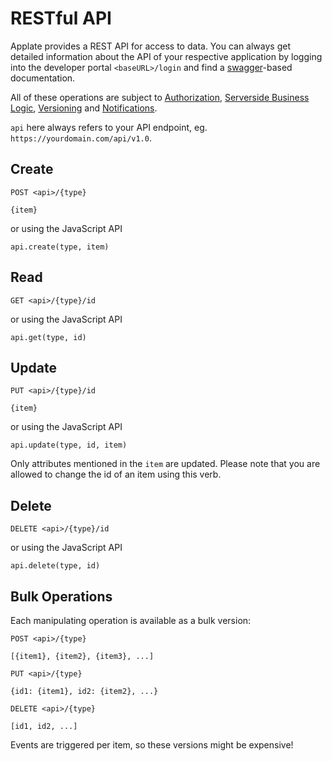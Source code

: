 # RESTful API

Applate provides a REST API for access to data. 
You can always get detailed information about the 
API of your respective application by logging into 
the developer portal 
````<baseURL>/login```` and find a 
[swagger](https://swagger.io/ "swagger")-based 
documentation. 

All of these operations are subject to 
[Authorization](Users.md),
[Serverside Business Logic](BusinessLogic.md),
[Versioning](Versioning.md) and
[Notifications](Notifications.md).

``api`` here always refers to your API endpoint, eg. 
`https://yourdomain.com/api/v1.0`.
 

## Create

````
POST <api>/{type}

{item}
````
or using the JavaScript API
````
api.create(type, item)
````

## Read

````
GET <api>/{type}/id
````
or using the JavaScript API
````
api.get(type, id)
````

## Update

````
PUT <api>/{type}/id

{item}
````
or using the JavaScript API
````
api.update(type, id, item)
````

Only attributes mentioned in the `item` are updated.
Please note that you are allowed to change the id 
of an item using this verb. 


## Delete

````
DELETE <api>/{type}/id
````
or using the JavaScript API
````
api.delete(type, id)
````

## Bulk Operations

Each manipulating operation is available as a bulk version:

````
POST <api>/{type}

[{item1}, {item2}, {item3}, ...]
````

````
PUT <api>/{type}

{id1: {item1}, id2: {item2}, ...}
````

````
DELETE <api>/{type}

[id1, id2, ...]
````

Events are triggered per item, so these versions might be expensive!